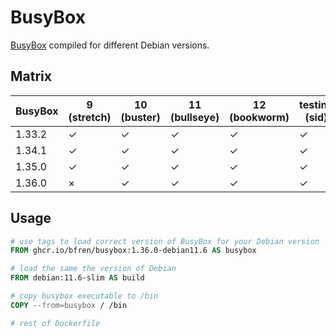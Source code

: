 # BusyBox

[BusyBox](https://busybox.net) compiled for different Debian versions.

## Matrix

| BusyBox | 9 (stretch) | 10 (buster) | 11 (bullseye) | 12 (bookworm) | testing (sid) |
| ------- | ----------- | ----------- | ------------- | ------------- | ------------- |
| 1.33.2  | ✓           | ✓           | ✓             | ✓             | ✓             |
| 1.34.1  | ✓           | ✓           | ✓             | ✓             | ✓             |
| 1.35.0  | ✓           | ✓           | ✓             | ✓             | ✓             |
| 1.36.0  | ×           | ✓           | ✓             | ✓             | ✓             |

## Usage

```Dockerfile
# use tags to load correct version of BusyBox for your Debian version
FROM ghcr.io/bfren/busybox:1.36.0-debian11.6 AS busybox

# load the same the version of Debian
FROM debian:11.6-slim AS build

# copy busybox executable to /bin
COPY --from=busybox / /bin

# rest of Dockerfile
```
